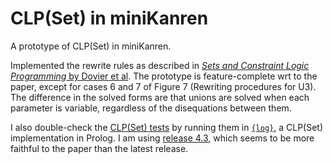 CLP(Set) in miniKanren
======================

A prototype of CLP(Set) in miniKanren.

Implemented the rewrite rules as described in
[_Sets and Constraint Logic Programming_ by Dovier et al](http://dl.acm.org/citation.cfm?id=365169).
The prototype is feature-complete wrt to the paper, except for cases 6
and 7 of Figure 7 (Rewriting procedures for U3). The difference in the
solved forms are that unions are solved when each parameter is
variable, regardless of the disequations between them.

I also double-check the [CLP(Set) tests](clpset-tests.scm) by running
them in [`{log}`](http://www.math.unipr.it/~gianfr/setlog.Home.html),
a CLP(Set) implementation in Prolog. I am using
[release 4.3](http://www.math.unipr.it/~gianfr/SETLOG/setlog_4_3.pl),
which seems to be more faithful to the paper than the latest release.
